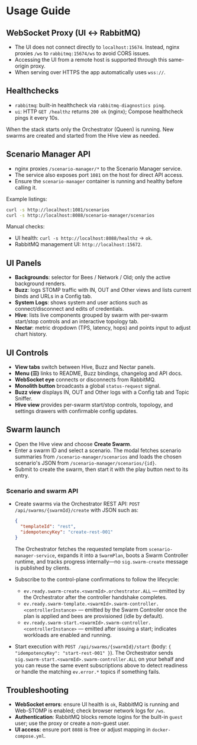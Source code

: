 # Usage Guide

## WebSocket Proxy (UI ↔ RabbitMQ)
- The UI does not connect directly to `localhost:15674`. Instead, nginx proxies `/ws` to `rabbitmq:15674/ws` to avoid CORS issues.
- Accessing the UI from a remote host is supported through this same-origin proxy.
- When serving over HTTPS the app automatically uses `wss://`.

## Healthchecks
- `rabbitmq`: built-in healthcheck via `rabbitmq-diagnostics ping`.
- `ui`: HTTP `GET /healthz` returns `200 ok` (nginx); Compose healthcheck pings it every 10s.

When the stack starts only the Orchestrator (Queen) is running. New swarms are created and started from the Hive view as needed.

## Scenario Manager API
- nginx proxies `/scenario-manager/*` to the Scenario Manager service.
- The service also exposes port `1081` on the host for direct API access.
- Ensure the `scenario-manager` container is running and healthy before calling it.

Example listings:

```bash
curl -s http://localhost:1081/scenarios
curl -s http://localhost:8088/scenario-manager/scenarios
```

Manual checks:
- UI health: `curl -s http://localhost:8088/healthz` → `ok`.
- RabbitMQ management UI: `http://localhost:15672`.

## UI Panels
- **Backgrounds**: selector for Bees / Network / Old; only the active background renders.
- **Buzz**: logs STOMP traffic with IN, OUT and Other views and lists current binds and URLs in a Config tab.
- **System Logs**: shows system and user actions such as connect/disconnect and edits of credentials.
- **Hive**: lists live components grouped by swarm with per-swarm start/stop controls and an interactive topology tab.
- **Nectar**: metric dropdown (TPS, latency, hops) and points input to adjust chart history.

## UI Controls
- **View tabs** switch between Hive, Buzz and Nectar panels.
- **Menu (☰)** links to README, Buzz bindings, changelog and API docs.
- **WebSocket eye** connects or disconnects from RabbitMQ.
- **Monolith button** broadcasts a global `status-request` signal.
- **Buzz view** displays IN, OUT and Other logs with a Config tab and Topic Sniffer.
- **Hive view** provides per-swarm start/stop controls, topology, and settings drawers with confirmable config updates.

## Swarm launch
- Open the Hive view and choose **Create Swarm**.
- Enter a swarm ID and select a scenario. The modal fetches scenario summaries from
  `/scenario-manager/scenarios` and loads the chosen scenario's JSON from
  `/scenario-manager/scenarios/{id}`.
- Submit to create the swarm, then start it with the play button next to its entry.

### Scenario and swarm API
- Create swarms via the Orchestrator REST API: `POST /api/swarms/{swarmId}/create` with JSON such as:

  ```json
  {
    "templateId": "rest",
    "idempotencyKey": "create-rest-001"
  }
  ```

  The Orchestrator fetches the requested template from `scenario-manager-service`, expands it into a `SwarmPlan`, boots a Swarm Controller runtime, and tracks progress internally—no `sig.swarm-create` message is published by clients.
- Subscribe to the control-plane confirmations to follow the lifecycle:
  - `ev.ready.swarm-create.<swarmId>.orchestrator.ALL` — emitted by the Orchestrator after the controller handshake completes.
  - `ev.ready.swarm-template.<swarmId>.swarm-controller.<controllerInstance>` — emitted by the Swarm Controller once the plan is applied and bees are provisioned (idle by default).
  - `ev.ready.swarm-start.<swarmId>.swarm-controller.<controllerInstance>` — emitted after issuing a start; indicates workloads are enabled and running.
- Start execution with `POST /api/swarms/{swarmId}/start` (body: `{ "idempotencyKey": "start-rest-001" }`). The Orchestrator sends `sig.swarm-start.<swarmId>.swarm-controller.ALL` on your behalf and you can reuse the same event subscriptions above to detect readiness or handle the matching `ev.error.*` topics if something fails.

## Troubleshooting
- **WebSocket errors**: ensure UI health is `ok`, RabbitMQ is running and Web-STOMP is enabled; check browser network logs for `/ws`.
- **Authentication**: RabbitMQ blocks remote logins for the built-in `guest` user; use the proxy or create a non-guest user.
- **UI access**: ensure port `8088` is free or adjust mapping in `docker-compose.yml`.
